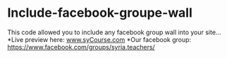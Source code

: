 Include-facebook-groupe-wall
============================

This code allowed you to include any facebook group wall into your site...
*Live preview here: www.syCourse.com
*Our facebook group: https://www.facebook.com/groups/syria.teachers/
